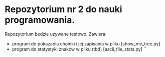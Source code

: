 # Repozytorium nr 2 do nauki programowania.
Repozytorium bedzie uzywane testowo.
Zawiera:
- program do pokazania choinki i jej zapisania w pliku [show_me_tree.py]
- program do statystyki znaków w pliku (tbd) [ascii_file_stats.py]
``